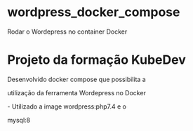 # wordpress_docker_compose
Rodar o Wordepress no container Docker 

<h1> Projeto da formação KubeDev </h1>

<p> Desenvolvido docker compose que possibilita a </P>
<p> utilização da ferramenta Wordepress no Docker </p>
<p> - Utilizado a image wordpress:php7.4 e o </P>
<p> mysql:8 </p>